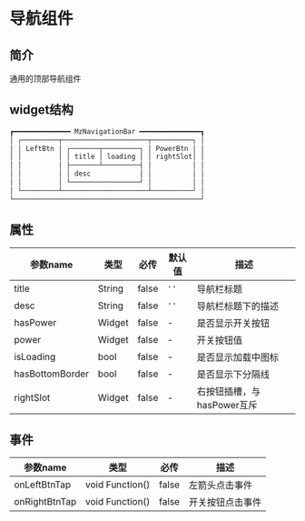 # 导航组件

## 简介
通用的顶部导航组件

## widget结构
```markdown
┏━━━━━━━━━━━━━━ MzNavigationBar ━━━━━━━━━━━━━━━┓
│ ┌─────────┬─────────────────────┬──────────┐ │
│ │ LeftBtn │ ┌───────┬─────────┐ │ PowerBtn │ │
│ │         │ │ title │ loading │ │ rightSlot│ │
│ │         │ ├───────┴─────────┤ │          │ │
│ │         │ │ desc            │ │          │ │
│ │         │ └─────────────────┘ │          │ │
│ └─────────┴─────────────────────┴──────────┘ │
└──────────────────────────────────────────────┘
```

## 属性

| 参数name | 类型     | 必传    | 默认值 | 描述        |
|--------|--------|-------|--|-----------|
| title  | String | false | `''` | 导航栏标题  |
| desc   | String | false | `''` | 导航栏标题下的描述  |
| hasPower  | Widget | false  | - | 是否显示开关按钮 |
| power  | Widget | false  | - | 开关按钮值 |
| isLoading  | bool | false  | - | 是否显示加载中图标 |
| hasBottomBorder  | bool | false  | - | 是否显示下分隔线 |
| rightSlot | Widget | false | - | 右按钮插槽，与hasPower互斥 |

## 事件

| 参数name        | 类型              | 必传    | 描述       |
|---------------|-----------------|-------|----------|
| onLeftBtnTap  | void Function() | false | 左箭头点击事件  |
| onRightBtnTap | void Function() | false | 开关按钮点击事件 |
